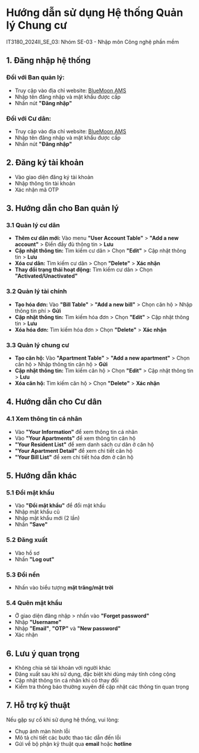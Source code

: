# Hướng dẫn sử dụng Hệ thống Quản lý Chung cư

IT3180_2024II_SE_03: Nhóm SE-03 - Nhập môn Công nghệ phần mềm

## 1. Đăng nhập hệ thống

### Đối với Ban quản lý:
- Truy cập vào địa chỉ website: [BlueMoon AMS](https://front-end-lyart-eight.vercel.app)
- Nhập tên đăng nhập và mật khẩu được cấp
- Nhấn nút **"Đăng nhập"**

### Đối với Cư dân:
- Truy cập vào địa chỉ website: [BlueMoon AMS](https://front-end-lyart-eight.vercel.app)
- Nhập tên đăng nhập và mật khẩu được cấp
- Nhấn nút **"Đăng nhập"**

## 2. Đăng ký tài khoản
- Vào giao diện đăng ký tài khoản
- Nhập thông tin tài khoản
- Xác nhận mã OTP

## 3. Hướng dẫn cho Ban quản lý

### 3.1 Quản lý cư dân
- **Thêm cư dân mới:** Vào menu **"User Account Table"** > **"Add a new account"** > Điền đầy đủ thông tin > **Lưu**
- **Cập nhật thông tin:** Tìm kiếm cư dân > Chọn **"Edit"** > Cập nhật thông tin > **Lưu**
- **Xóa cư dân:** Tìm kiếm cư dân > Chọn **"Delete"** > **Xác nhận**
- **Thay đổi trạng thái hoạt động:** Tìm kiếm cư dân > Chọn **"Activated/Unactivated"**

### 3.2 Quản lý tài chính
- **Tạo hóa đơn:** Vào **"Bill Table"** > **"Add a new bill"** > Chọn căn hộ > Nhập thông tin phí > **Gửi**
- **Cập nhật thông tin:** Tìm kiếm hóa đơn > Chọn **"Edit"** > Cập nhật thông tin > **Lưu**
- **Xóa hóa đơn:** Tìm kiếm hóa đơn > Chọn **"Delete"** > **Xác nhận**

### 3.3 Quản lý chung cư
- **Tạo căn hộ:** Vào **"Apartment Table"** > **"Add a new apartment"** > Chọn căn hộ > Nhập thông tin căn hộ > **Gửi**
- **Cập nhật thông tin:** Tìm kiếm căn hộ > Chọn **"Edit"** > Cập nhật thông tin > **Lưu**
- **Xóa căn hộ:** Tìm kiếm căn hộ > Chọn **"Delete"** > **Xác nhận**

## 4. Hướng dẫn cho Cư dân

### 4.1 Xem thông tin cá nhân
- Vào **"Your Information"** để xem thông tin cá nhân
- Vào **"Your Apartments"** để xem thông tin căn hộ
- **"Your Resident List"** để xem danh sách cư dân ở căn hộ
- **"Your Apartment Detail"** để xem chi tiết căn hộ
- **"Your Bill List"** để xem chi tiết hóa đơn ở căn hộ

## 5. Hướng dẫn khác

### 5.1 Đổi mật khẩu
- Vào **"Đổi mật khẩu"** để đổi mật khẩu
- Nhập mật khẩu cũ
- Nhập mật khẩu mới (2 lần)
- Nhấn **"Save"**

### 5.2 Đăng xuất
- Vào hồ sơ
- Nhấn **"Log out"**

### 5.3 Đổi nền
- Nhấn vào biểu tượng **mặt trăng/mặt trời**

### 5.4 Quên mật khẩu
- Ở giao diện đăng nhập > nhấn vào **"Forget password"**
- Nhập **"Username"**
- Nhập **"Email"**, **"OTP"** và **"New password"**
- Xác nhận

## 6. Lưu ý quan trọng
- Không chia sẻ tài khoản với người khác
- Đăng xuất sau khi sử dụng, đặc biệt khi dùng máy tính công cộng
- Cập nhật thông tin cá nhân khi có thay đổi
- Kiểm tra thông báo thường xuyên để cập nhật các thông tin quan trọng

## 7. Hỗ trợ kỹ thuật
Nếu gặp sự cố khi sử dụng hệ thống, vui lòng:
- Chụp ảnh màn hình lỗi
- Mô tả chi tiết các bước thao tác dẫn đến lỗi
- Gửi về bộ phận kỹ thuật qua **email** hoặc **hotline**
